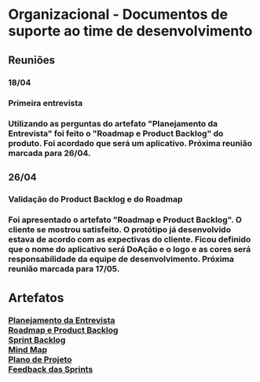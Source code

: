 <h1>Organizacional - Documentos de suporte ao time de desenvolvimento</h1>
  <h2>Reuniões</h2>
    <h3>18/04<h/3>
      <h4>Primeira entrevista</h4>
        Utilizando as perguntas do artefato "Planejamento da Entrevista" foi feito o "Roadmap e Product Backlog" do produto. Foi acordado que será um aplicativo. Próxima reunião marcada para 26/04.
    <h3>26/04</h3>
      <h4>Validação do Product Backlog e do Roadmap</h4>
        Foi apresentado o artefato "Roadmap e Product Backlog". O cliente se mostrou satisfeito. O protótipo já desenvolvido estava de acordo com as expectivas do cliente. Ficou definido que o nome do aplicativo será DoAção e o logo e as cores será responsabilidade da equipe de desenvolvimento. Próxima reunião marcada para 17/05.
  
  <h2>Artefatos</h2>
    <a href="https://docs.google.com/document/d/1kNLbw2nEY9S8TI5mwbiwtaWM2nxrD2M6tKNa6169MiY/edit?usp=sharing">Planejamento da Entrevista</a><br>
    <a href="https://docs.google.com/spreadsheets/d/1P-Hk-MN6tNCxjGOM1KoyiTS9XWBt-WRoGZtN_s-qKTw/edit?usp=sharing">Roadmap e Product Backlog</a><br>
    <a href="https://trello.com/b/Z4cFe3ND/scrum">Sprint Backlog</a><br>
    <a href="https://drive.google.com/file/d/1P6NHfNssjHkYqBW5_IVGMLNnqiuR95rf/view?usp=sharing">Mind Map</a><br>
    <a href="https://docs.google.com/document/d/1AWwkdPqgxheuuylrLXxWNy7V__Z8BZhI9awAMqMlt5E/edit?usp=sharing">Plano de Projeto</a><br>
    <a href="https://docs.google.com/spreadsheets/d/1abxg8t1LUg11onUhras9uBMXH8F4xQ3Be7bKZVxLAhY/edit?usp=sharing">Feedback das Sprints</a><br>
